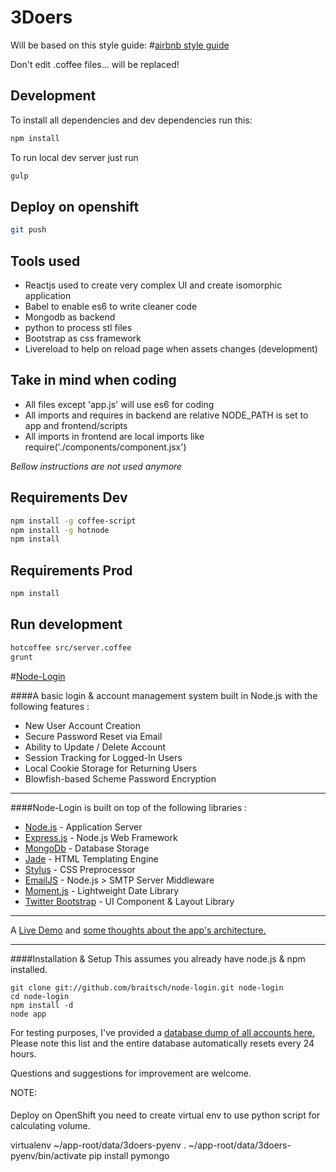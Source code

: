 3Doers
======

Will be based on this style guide: #[airbnb style guide](https://github.com/airbnb/javascript/tree/master/es5)

Don't edit .coffee files... will be replaced!

Development
-----------

To install all dependencies and dev dependencies run this:

```bash
npm install
```

To run local dev server just run

```bash
gulp
```

Deploy on openshift
-------------------

```bash
git push
```

Tools used
----------

* Reactjs used to create very complex UI and create isomorphic application
* Babel to enable es6 to write cleaner code
* Mongodb as backend
* python to process stl files
* Bootstrap as css framework
* Livereload to help on reload page when assets changes (development)

Take in mind when coding
------------------------

* All files except 'app.js' will use es6 for coding
* All imports and requires in backend are relative NODE_PATH is set to app and frontend/scripts
* All imports in frontend are local imports like require('./components/component.jsx')

*Bellow instructions are not used anymore*

Requirements Dev
---------------

```bash
npm install -g coffee-script
npm install -g hotnode
npm install
```

Requirements Prod
-----------------

```bash
npm install
```


Run development
---------------

```bash
hotcoffee src/server.coffee
grunt
```


#[Node-Login](http://node-login.braitsch.io)

####A basic login & account management system built in Node.js with the following features :

* New User Account Creation
* Secure Password Reset via Email
* Ability to Update / Delete Account
* Session Tracking for Logged-In Users
* Local Cookie Storage for Returning Users
* Blowfish-based Scheme Password Encryption

***

####Node-Login is built on top of the following libraries :

* [Node.js](http://nodejs.org/) - Application Server
* [Express.js](http://expressjs.com/) - Node.js Web Framework
* [MongoDb](http://www.mongodb.org/) - Database Storage
* [Jade](http://jade-lang.com/) - HTML Templating Engine
* [Stylus](http://learnboost.github.com/stylus/) - CSS Preprocessor
* [EmailJS](http://github.com/eleith/emailjs) - Node.js > SMTP Server Middleware
* [Moment.js](http://momentjs.com/) - Lightweight Date Library
* [Twitter Bootstrap](http://twitter.github.com/bootstrap/) - UI Component & Layout Library

***

A [Live Demo](http://node-login.braitsch.io) and [some thoughts about the app's architecture.](http://www.quietless.com/kitchen/building-a-login-system-in-node-js-and-mongodb/)

***

####Installation & Setup
This assumes you already have node.js & npm installed.
```
git clone git://github.com/braitsch/node-login.git node-login
cd node-login
npm install -d
node app
```
For testing purposes, I've provided a [database dump of all accounts here.](http://node-login.braitsch.io/print)
Please note this list and the entire database automatically resets every 24 hours.

Questions and suggestions for improvement are welcome.

NOTE:
####

Deploy on OpenShift you need to create virtual env to use python script for calculating volume.

virtualenv ~/app-root/data/3doers-pyenv
. ~/app-root/data/3doers-pyenv/bin/activate
pip install pymongo

